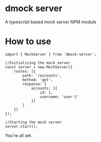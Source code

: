 # dmock server
A typescript based mock server NPM module

# How to use
```
import { MockServer } from 'dmock-server';

//Initializing the mock server
const server = new MockServer({
    routes: [{
        path: '/accounts',
        method: 'get',
        response: {
            accounts: [{
                id: 1,
                username: 'user-1'
            }]
        }
    }]
});

//Starting the mock server
server.start();
```
You're all set.

